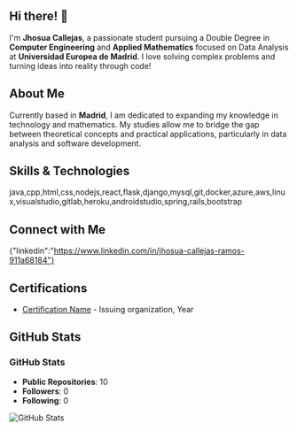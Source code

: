 ## Hi there! 👋

I'm **Jhosua Callejas**, a passionate student pursuing a Double Degree in **Computer Engineering** and **Applied Mathematics** focused on Data Analysis at **Universidad Europea de Madrid**. I love solving complex problems and turning ideas into reality through code!

## About Me

Currently based in **Madrid**, I am dedicated to expanding my knowledge in technology and mathematics. My studies allow me to bridge the gap between theoretical concepts and practical applications, particularly in data analysis and software development.

## Skills & Technologies

java,cpp,html,css,nodejs,react,flask,django,mysql,git,docker,azure,aws,linux,visualstudio,gitlab,heroku,androidstudio,spring,rails,bootstrap

## Connect with Me

{"linkedin":"https://www.linkedin.com/in/jhosua-callejas-ramos-911a68184"}

## Certifications

- [Certification Name](link-to-certificate) - Issuing organization, Year

## GitHub Stats

### GitHub Stats

- **Public Repositories**: 10
- **Followers**: 0
- **Following**: 0

![GitHub Stats](https://github-readme-stats.vercel.app/api?username=JR137&show_icons=true&hide_title=true&count_private=true&theme=radical)

